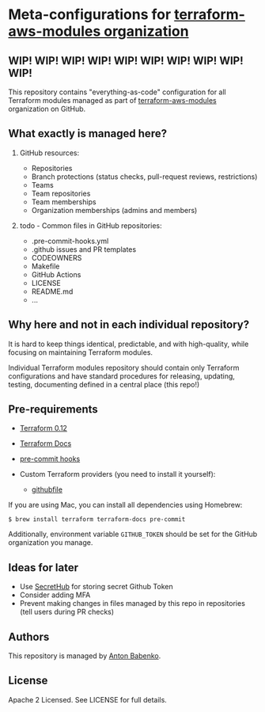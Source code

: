 # Meta-configurations for [terraform-aws-modules organization](https://github.com/terraform-aws-modules)

## WIP! WIP! WIP! WIP! WIP! WIP! WIP! WIP! WIP! WIP!

This repository contains "everything-as-code" configuration for all Terraform modules managed as part of [terraform-aws-modules](https://github.com/terraform-aws-modules) organization on GitHub.


## What exactly is managed here?

1. GitHub resources:
    - Repositories
    - Branch protections (status checks, pull-request reviews, restrictions)
    - Teams
    - Team repositories
    - Team memberships
    - Organization memberships (admins and members)

2. todo - Common files in GitHub repositories:
    - .pre-commit-hooks.yml
    - .github issues and PR templates
    - CODEOWNERS
    - Makefile
    - GitHub Actions
    - LICENSE
    - README.md
    - ...


## Why here and not in each individual repository?

It is hard to keep things identical, predictable, and with high-quality, while focusing on maintaining Terraform modules.

Individual Terraform modules repository should contain only Terraform configurations and have standard procedures for releasing, updating, testing, documenting defined in a central place (this repo!)


## Pre-requirements

- [Terraform 0.12](https://github.com/hashicorp/terraform)
- [Terraform Docs](https://github.com/segmentio/terraform-docs)
- [pre-commit hooks](http://pre-commit.com)

- Custom Terraform providers (you need to install it yourself):
  - [githubfile](https://github.com/form3tech-oss/terraform-provider-githubfile)

If you are using Mac, you can install all dependencies using Homebrew:

    $ brew install terraform terraform-docs pre-commit

Additionally, environment variable `GITHUB_TOKEN` should be set for the GitHub organization you manage.


## Ideas for later

- Use [SecretHub](https://www.secrethub.io/) for storing secret Github Token
- Consider adding MFA
- Prevent making changes in files managed by this repo in repositories (tell users during PR checks)


## Authors

This repository is managed by [Anton Babenko](https://github.com/antonbabenko).


## License

Apache 2 Licensed. See LICENSE for full details.
